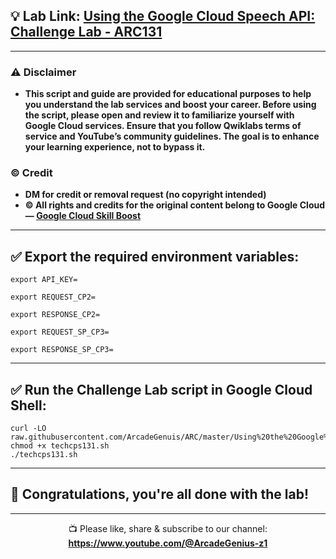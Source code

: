 ## 💡 Lab Link: [Using the Google Cloud Speech API: Challenge Lab - ARC131](https://www.cloudskillsboost.google/games/5044/labs/32928)

---

### ⚠️ Disclaimer  
- **This script and guide are provided for educational purposes to help you understand the lab services and boost your career. Before using the script, please open and review it to familiarize yourself with Google Cloud services. Ensure that you follow Qwiklabs terms of service and YouTube’s community guidelines. The goal is to enhance your learning experience, not to bypass it.**

### © Credit  
- **DM for credit or removal request (no copyright intended)**  
- **© All rights and credits for the original content belong to Google Cloud — [Google Cloud Skill Boost](https://www.cloudskillsboost.google/)**

---

## ✅ Export the required environment variables:

```
export API_KEY=

export REQUEST_CP2=

export RESPONSE_CP2=

export REQUEST_SP_CP3=

export RESPONSE_SP_CP3=
```

---

## ✅ Run the Challenge Lab script in Google Cloud Shell:

```
curl -LO raw.githubusercontent.com/ArcadeGenuis/ARC/master/Using%20the%20Google%20Cloud%20Speech%20API%3A%20Challenge%20Lab/techcps131.sh
chmod +x techcps131.sh
./techcps131.sh
```

---

## 🎉 Congratulations, you're all done with the lab!

---

<div align="center">
  📺 Please like, share & subscribe to our channel:<br>
  <a href="https://www.youtube.com/@ArcadeGenius-z1" target="_blank">
    <strong>https://www.youtube.com/@ArcadeGenius-z1</strong>
  </a>
</div>

